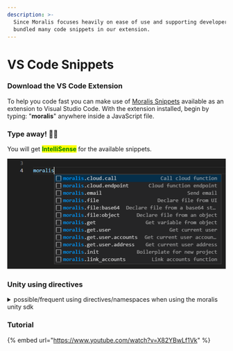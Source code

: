 ```yaml
---
description: >-
  Since Moralis focuses heavily on ease of use and supporting developers, we
  bundled many code snippets in our extension.
---
```


# VS Code Snippets

### Download the VS Code Extension

To help you code fast you can make use of [Moralis Snippets](https://marketplace.visualstudio.com/items?itemName=MoralisWeb3.moralis-snippets) available as an extension to Visual Studio Code. With the extension installed, begin by typing: "**moralis**" anywhere inside a JavaScript file.

### Type away! :woman_technologist:

You will get <mark style="color:green;">**IntelliSense**</mark> for the available snippets.

![](<../../.gitbook/assets/image (41).png>)

### Unity using directives

<details>
<summary>possible/frequent using directives/namespaces when using the moralis unity sdk</summary>

```csharp
using MoralisUnity;
using MoralisUnity.Web3Api.Models;
using Nethereum.Hex.HexTypes;
using Nethereum.Util;
using System.Numerics;
using MoralisUnity.Platform.Objects;
using Nethereum.RPC.Eth.DTOs;
```

</details>

### Tutorial

{% embed url="https://www.youtube.com/watch?v=X82YBwLf1Vk" %}
